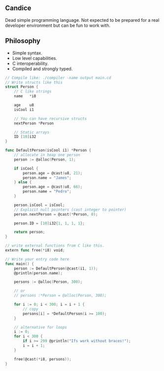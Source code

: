 ## Candice
Dead simple programming language.
Not expected to be prepared for a real developer environment but can
be fun to work with.

## Philosophy
* Simple syntax.
* Low level capabilities.
* C interoperability.
* Compiled and strongly typed.

````go
// Compile like: ./compiler -name output main.cd
// Write structs like this
struct Person {
    // C like strings
    name   *i8

    age    u8
    isCool i1

    // You can have recursive structs
    nextPerson *Person

    // Static arrays
    ID [10]i32
}

func DefaultPerson(isCool i1) *Person {
    // allocate in heap one person
    person := @alloc(Person, 1);

    if isCool {
        person.age = @cast(u8, 21);
        person.name = "James";
    } else {
        person.age = @cast(u8, 66);
        person.name = "Pedro";
    }

    person.isCool = isCool;
    // Explicit null pointers (cast integer to pointer)
    person.nextPerson = @cast(*Person, 0);

    person.ID = [10]i32{1, 1, 1, 1};

    return person;
}

// write external functions from C like this.
extern func free(*i8) void;

// Write your entry code here
func main() {
    person := DefaultPerson(@cast(i1, 1));
    @println(person.name);

    persons := @alloc(Person, 300);

    // or
    // persons :*Person = @alloc(Person, 300);

    for i := 0; i < 300; i = i + 1 {
        // copy
        persons[i] = *DefaultPerson(i >= 100);
    }

    // alternative for loops
    i := 0;
    for i < 300 {
        if i >= 299 @println("Ifs work without braces!");
        i = i + 1;
    }

    free(@cast(*i8, persons));
}

````